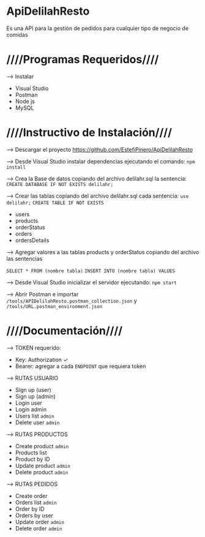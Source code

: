 # ApiDelilahResto

Es una API para la gestión de pedidos para cualquier tipo de negocio de comidas

# ////Programas Requeridos////

--> Instalar 
* Visual Studio
* Postman
* Node js
* MySQL


# ////Instructivo de Instalación////

--> Descargar el proyecto https://github.com/EstefiPinero/ApiDelilahResto

--> Desde Visual Studio instalar dependencias ejecutando el comando: ```npm install```

--> Crea la Base de datos copiando del archivo delilahr.sql la sentencia: ```CREATE DATABASE IF NOT EXISTS delilahr;```

--> Crear las tablas copiando del archivo delilahr.sql cada sentencia: ```use delilahr;```  ```CREATE TABLE IF NOT EXISTS```
* users 
* products
* orderStatus
* orders
* ordersDetails

--> Agregar valores a las tablas products y orderStatus copiando del archivo las sentencias

```SELECT * FROM (nombre tabla)```
```INSERT INTO (nombre tabla) VALUES```

--> Desde Visual Studio inicializar el servidor ejecutando:
```npm start```

--> Abrir Postman e importar  ```/tools/APIDelilahResto.postman_collection.json``` y ```/tools/URL.postman_environment.json```


# ////Documentación////

--> TOKEN requerido: 
* Key: Authorization ✓
* Bearer: agregar a cada ```ENDPOINT``` que requiera token

--> RUTAS USUARIO

- Sign up (user)
- Sign up (admin)
- Login user
- Login admin
- Users list ```admin```
- Delete user ```admin```

--> RUTAS PRODUCTOS

- Create product ```admin```
- Products list
- Product by ID 
- Update product ```admin```
- Delete product ```admin```

--> RUTAS PEDIDOS

- Create order
- Orders list ```admin```
- Order by ID 
- Orders by user
- Update order ```admin```
- Delete order ```admin```



